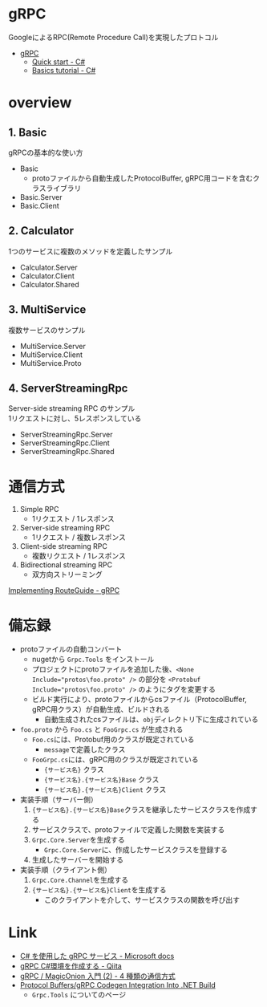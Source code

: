 # gRPC

GoogleによるRPC(Remote Procedure Call)を実現したプロトコル

- [gRPC](https://grpc.io/)
    - [Quick start - C#](https://www.grpc.io/docs/languages/csharp/quickstart/)
    - [Basics tutorial - C#](https://www.grpc.io/docs/languages/csharp/basics/)

# overview

## 1. Basic

gRPCの基本的な使い方

- Basic
    - protoファイルから自動生成したProtocolBuffer, gRPC用コードを含むクラスライブラリ
- Basic.Server
- Basic.Client

## 2. Calculator

1つのサービスに複数のメソッドを定義したサンプル

- Calculator.Server
- Calculator.Client
- Calculator.Shared

## 3. MultiService

複数サービスのサンプル

- MultiService.Server
- MultiService.Client
- MultiService.Proto

## 4. ServerStreamingRpc

Server-side streaming RPC のサンプル  
1リクエストに対し、5レスポンスしている

- ServerStreamingRpc.Server
- ServerStreamingRpc.Client
- ServerStreamingRpc.Shared

# 通信方式

1. Simple RPC
    - 1リクエスト / 1レスポンス
1. Server-side streaming RPC
    - 1リクエスト / 複数レスポンス
1. Client-side streaming RPC
    - 複数リクエスト / 1レスポンス
1. Bidirectional streaming RPC
    - 双方向ストリーミング

[Implementing RouteGuide - gRPC](https://www.grpc.io/docs/languages/csharp/basics/#implementing-routeguide)

# 備忘録

- protoファイルの自動コンバート
    - nugetから `Grpc.Tools` をインストール
    - プロジェクトにprotoファイルを追加した後、`<None Include="protos\foo.proto" />` の部分を `<Protobuf Include="protos\foo.proto" />` のようにタグを変更する
    - ビルド実行により、protoファイルからcsファイル（ProtocolBuffer, gRPC用クラス）が自動生成、ビルドされる
        - 自動生成されたcsファイルは、`obj`ディレクトリ下に生成されている
- `foo.proto` から `Foo.cs` と `FooGrpc.cs` が生成される
    - `Foo.cs`には、Protobuf用のクラスが既定されている
        - `message`で定義したクラス
    - `FooGrpc.cs`には、gRPC用のクラスが既定されている
        - `{サービス名}` クラス
        - `{サービス名}.{サービス名}Base` クラス
        - `{サービス名}.{サービス名}Client` クラス
- 実装手順（サーバー側）
    1. `{サービス名}.{サービス名}Base`クラスを継承したサービスクラスを作成する
    1. サービスクラスで、protoファイルで定義した関数を実装する
    1. `Grpc.Core.Server`を生成する
        - `Grpc.Core.Server`に、作成したサービスクラスを登録する
    1. 生成したサーバーを開始する
- 実装手順（クライアント側）
    1. `Grpc.Core.Channel`を生成する
    1. `{サービス名}.{サービス名}Client`を生成する
        - このクライアントを介して、サービスクラスの関数を呼び出す

# Link

- [C# を使用した gRPC サービス - Microsoft docs](https://docs.microsoft.com/ja-jp/aspnet/core/grpc/basics?view=aspnetcore-5.0)
- [gRPC C#環境を作成する - Qiita](https://qiita.com/muroon/items/4e12dde47b9e8b1e94d3)
- [gRPC / MagicOnion 入門 (2) - 4 種類の通信方式](https://blog.xin9le.net/entry/2017/06/11/182515)
- [Protocol Buffers/gRPC Codegen Integration Into .NET Build](https://github.com/grpc/grpc/blob/master/src/csharp/BUILD-INTEGRATION.md)
    - `Grpc.Tools` についてのページ